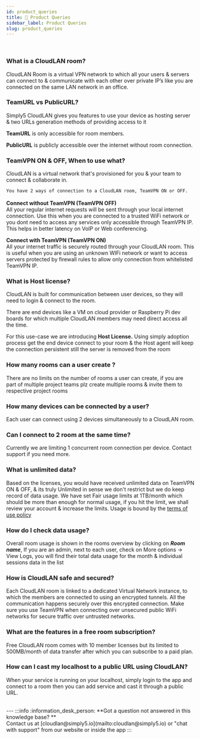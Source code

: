 ```yaml
---
id: product_queries
title: 🦚 Product Queries
sidebar_label: Product Queries
slug: product_queries
---
```

<br />

### What is a CloudLAN room?

CloudLAN Room is a virtual VPN network to which all your users & servers can connect to & communicate with each other over private IP’s like you are connected on the same LAN network in an office.

### TeamURL vs PublicURL?

Simply5 CloudLAN gives you features to use your device as hosting server & two URLs generation methods of providing access to it 

**TeamURL** is only accessible for room members. 

**PublicURL** is publicly accessible over the internet without room connection.

### TeamVPN ON & OFF, When to use what?

CloudLAN is a virtual network that's provisioned for you & your team to connect & collaborate in.  

`You have 2 ways of connection to a CloudLAN room, TeamVPN ON or OFF.` <br /><br />
**Connect without TeamVPN (TeamVPN OFF)** <br />
 All your regular internet requests will be sent through your local internet connection. Use this when you are connected to a trusted WiFi network or you dont need to access any services only accessible through TeamVPN IP. This helps in better latency on VoIP or Web conferencing. <br /> 

**Connect with TeamVPN (TeamVPN ON)** <br />
All your internet traffic is securely routed through your CloudLAN room. This is useful when you are using an unknown WIFi network or want to access servers protected by firewall rules to allow only connection from whitelisted TeamVPN IP. <br /> 
<!-- Check our article on [securing your cloud resources with TeamVPN](https://docs.simply5.io/tag/secure-you-cloud-resources/). <br /> -->


### What is Host license?

CloudLAN is built for communication between user devices, so they will need to login & connect to the room.

There are end devices like a VM on cloud provider or Raspberry Pi dev boards for which multiple CloudLAN members may need direct access all the time. 

For this use-case we are introducing **Host License.** Using simply adoption process get the end device connect to your room & the Host agent will keep the connection persistent still the server is removed from the room

### How many rooms can a user create ?

There are no limits on the number of rooms a user can create, if you are part of multiple project teams plz create multiple rooms & invite them to respective project rooms


### How many devices can be connected by a user?

Each user can connect using 2 devices simultaneously to a CloudLAN room. 

### Can I connect to 2 room at the same time?

Currently we are limiting 1 concurrent room connection per device. Contact support if you need more.

### What is unlimited data?

Based on the licenses, you would have received unlimited data on TeamVPN ON & OFF, & its truly Unlimited in sense we don't restrict but we do keep record of data usage. We have set Fair usage limits at 1TB/month which should be more than enough for normal usage, if you hit the limit, we shall review your account & increase the limits. Usage is bound by the [terms of use policy](https://www.simply5.io/termsofuse)

### How do I check data usage?

Overall room usage is shown in the rooms overview by clicking on ***Room name***, If you are an admin, next to each user, check on More options -> View Logs, you will find their total data usage for the month & individual sessions data in the list


### How is CloudLAN safe and secured?

Each CloudLAN room is linked to a dedicated Virtual Network instance, to which the members are connected to using an encrypted tunnels. All the communication happens securely over this encrypted connection. Make sure you use TeamVPN when connecting over unsecured public WiFi networks for secure traffic over untrusted networks.

### What are the features in a free room subscription?

Free CloudLAN room comes with 10 member licenses but its limited to 500MB/month of data transfer after which you can subscribe to a paid plan.


### How can I cast my localhost to a public URL using CloudLAN?

When your service is running on your localhost, simply login to the app and connect to a room then you can add service and cast it through a public URL.


<br />
---
:::info
:information_desk_person: **Got a question not answered in this knowledge base? ** <br />
Contact us at [cloudlan@simply5.io](mailto:cloudlan@simply5.io) or "chat with support" from our website or inside the app
:::
